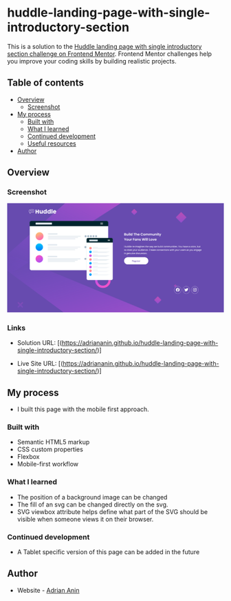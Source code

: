 # huddle-landing-page-with-single-introductory-section

This is a solution to the [Huddle landing page with single introductory section challenge on Frontend Mentor](https://www.frontendmentor.io/challenges/huddle-landing-page-with-a-single-introductory-section-B_2Wvxgi0). Frontend Mentor challenges help you improve your coding skills by building realistic projects.

## Table of contents

- [Overview](#overview)
  - [Screenshot](#screenshot)
- [My process](#my-process)
  - [Built with](#built-with)
  - [What I learned](#what-i-learned)
  - [Continued development](#continued-development)
  - [Useful resources](#useful-resources)
- [Author](#author)

## Overview

### Screenshot

![](/images/Screenshot.png)

### Links

- Solution URL: [(https://adriananin.github.io/huddle-landing-page-with-single-introductory-section/)]

- Live Site URL: [(https://adriananin.github.io/huddle-landing-page-with-single-introductory-section/)]

## My process

- I built this page with the mobile first approach.

### Built with

- Semantic HTML5 markup
- CSS custom properties
- Flexbox
- Mobile-first workflow

### What I learned

- The position of a background image can be changed
- The fill of an svg can be changed directly on the svg.
- SVG viewbox attribute helps define what part of the SVG should be visible when someone views it on their browser.

### Continued development

- A Tablet specific version of this page can be added in the future

## Author

- Website - [Adrian Anin](https://adriananin.github.io/anin-blog-odyssey/)
